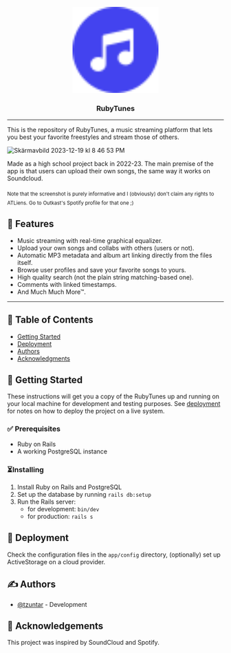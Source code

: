 <p align="center">
  <a href="" rel="noopener">
 <img width=200px height=200px src="./app/assets/images/logo.svg" alt="RubyTunes Logo"></a>
</p>

<h3 align="center">RubyTunes</h3>

---

This is the repository of RubyTunes, a music streaming platform that lets you
best your favorite freestyles and stream those of others.

<img width="1223" alt="Skärmavbild 2023-12-19 kl  8 46 53 PM" src="https://github.com/tzuntar/rubytunes/assets/35228139/c9981f97-a49c-40db-ad01-f908d4028bc7">

Made as a high school project back in 2022-23. The main premise of the app is that
users can upload their own songs, the same way it works on Soundcloud.

<p><sub>Note that the screenshot is purely informative and I (obviously) don't claim any rights
to ATLiens. Go to Outkast's Spotify profile for that one ;)</sub></p>

## 💎 Features

- Music streaming with real-time graphical equalizer.
- Upload your own songs and collabs with others (users or not).
- Automatic MP3 metadata and album art linking directly from the files itself.
- Browse user profiles and save your favorite songs to yours.
- High quality search (not the plain string matching-based one).
- Comments with linked timestamps.
- And Much Much More™.
  
---

## 📝 Table of Contents

- [Getting Started](#getting_started)
- [Deployment](#deployment)
- [Authors](#authors)
- [Acknowledgments](#acknowledgement)

## 🏁 Getting Started <a name = "getting_started"></a>

These instructions will get you a copy of the RubyTunes up and running on your local machine for development and testing
purposes. See [deployment](#deployment) for notes on how to deploy the project on a live system.

### ✅ Prerequisites <a name = "prerequisites"></a>

- Ruby on Rails
- A working PostgreSQL instance

### ⏳Installing

1. Install Ruby on Rails and PostgreSQL
2. Set up the database by running `rails db:setup`
3. Run the Rails server:
   - for development: `bin/dev`
   - for production: `rails s`

## 🚀 Deployment <a name = "deployment"></a>

Check the configuration files in the `app/config` directory, (optionally) set up ActiveStorage on a cloud provider.

## ✍️ Authors <a name = "authors"></a>

- [@tzuntar](https://github.com/tzuntar) - Development

## 🎉 Acknowledgements <a name = "acknowledgement"></a>

This project was inspired by SoundCloud and Spotify.
